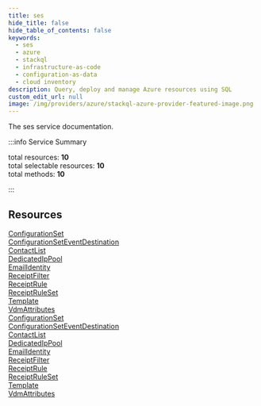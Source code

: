 ```yaml
---
title: ses
hide_title: false
hide_table_of_contents: false
keywords:
  - ses
  - azure
  - stackql
  - infrastructure-as-code
  - configuration-as-data
  - cloud inventory
description: Query, deploy and manage Azure resources using SQL
custom_edit_url: null
image: /img/providers/azure/stackql-azure-provider-featured-image.png
---
```


The ses service documentation.

:::info Service Summary

<div class="row">
<div class="providerDocColumn">
<span>total resources:&nbsp;<b>10</b></span><br />
<span>total selectable resources:&nbsp;<b>10</b></span><br />
<span>total methods:&nbsp;<b>10</b></span><br />
</div>
</div>

:::

## Resources
<div class="row">
<div class="providerDocColumn">
<a href="/providers/azure/ses/ConfigurationSet/">ConfigurationSet</a><br />
<a href="/providers/azure/ses/ConfigurationSetEventDestination/">ConfigurationSetEventDestination</a><br />
<a href="/providers/azure/ses/ContactList/">ContactList</a><br />
<a href="/providers/azure/ses/DedicatedIpPool/">DedicatedIpPool</a><br />
<a href="/providers/azure/ses/EmailIdentity/">EmailIdentity</a><br />
<a href="/providers/azure/ses/ReceiptFilter/">ReceiptFilter</a><br />
<a href="/providers/azure/ses/ReceiptRule/">ReceiptRule</a><br />
<a href="/providers/azure/ses/ReceiptRuleSet/">ReceiptRuleSet</a><br />
<a href="/providers/azure/ses/Template/">Template</a><br />
<a href="/providers/azure/ses/VdmAttributes/">VdmAttributes</a>
</div>
<div class="providerDocColumn">
<a href="/providers/azure/ses/ConfigurationSet/">ConfigurationSet</a><br />
<a href="/providers/azure/ses/ConfigurationSetEventDestination/">ConfigurationSetEventDestination</a><br />
<a href="/providers/azure/ses/ContactList/">ContactList</a><br />
<a href="/providers/azure/ses/DedicatedIpPool/">DedicatedIpPool</a><br />
<a href="/providers/azure/ses/EmailIdentity/">EmailIdentity</a><br />
<a href="/providers/azure/ses/ReceiptFilter/">ReceiptFilter</a><br />
<a href="/providers/azure/ses/ReceiptRule/">ReceiptRule</a><br />
<a href="/providers/azure/ses/ReceiptRuleSet/">ReceiptRuleSet</a><br />
<a href="/providers/azure/ses/Template/">Template</a><br />
<a href="/providers/azure/ses/VdmAttributes/">VdmAttributes</a>
</div>
</div>